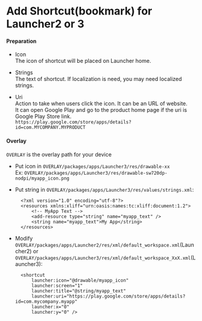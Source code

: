 
# Add Shortcut(bookmark) for Launcher2 or 3

#### Preparation
* Icon  
  The icon of shortcut will be placed on Launcher home.

* Strings  
  The text of shortcut. If localization is need, you may need localized strings.

* Uri  
  Action to take when users click the icon. It can be an URL of website.  
  It can open Google Play and go to the product home page if the uri is Google Play Store link.  
  `https://play.google.com/store/apps/details?id=com.MYCOMPANY.MYPRODUCT`

#### Overlay

`OVERLAY` is the overlay path for your device

* Put icon in `OVERLAY/packages/apps/Launcher3/res/drawable-xx`  
Ex: `OVERLAY/packages/apps/Launcher3/res/drawable-sw720dp-nodpi/myapp_icon.png`

* Put string in `OVERLAY/packages/apps/Launcher3/res/values/strings.xml`:

        <?xml version="1.0" encoding="utf-8"?>
        <resources xmlns:xliff="urn:oasis:names:tc:xliff:document:1.2">
            <!-- MyApp Text -->
            <add-resource type="string" name="myapp_text" />
            <string name="myapp_text">My App</string>
        </resources>

* Modify `OVERLAY/packages/apps/Launcher2/res/xml/default_workspace.xml`(Launcher2) or `OVERLAY/packages/apps/Launcher3/res/xml/default_workspace_XxX.xml`(Launcher3):

        <shortcut
            launcher:icon="@drawable/myapp_icon"
            launcher:screen="1"
            launcher:title="@string/myapp_text"
            launcher:uri="https://play.google.com/store/apps/details?id=com.mycompany.myapp"
            launcher:x="0"
            launcher:y="0" />

